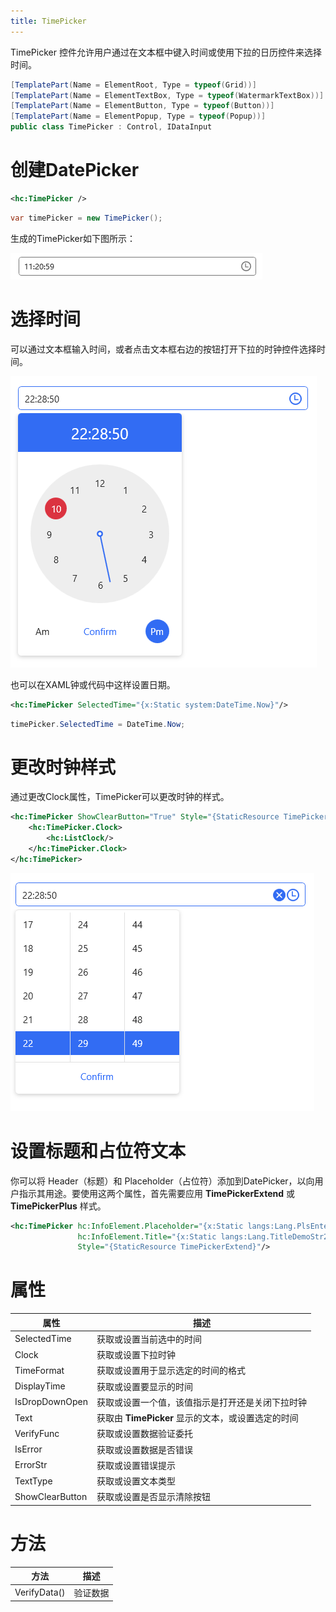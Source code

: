 ```yaml
---
title: TimePicker
---
```


TimePicker 控件允许用户通过在文本框中键入时间或使用下拉的日历控件来选择时间。

``` CS
[TemplatePart(Name = ElementRoot, Type = typeof(Grid))]
[TemplatePart(Name = ElementTextBox, Type = typeof(WatermarkTextBox))]
[TemplatePart(Name = ElementButton, Type = typeof(Button))]
[TemplatePart(Name = ElementPopup, Type = typeof(Popup))]
public class TimePicker : Control, IDataInput
```

# 创建DatePicker

``` XML
<hc:TimePicker />
```

``` CS
var timePicker = new TimePicker();
```

生成的TimePicker如下图所示：

![TimePicker](https://raw.githubusercontent.com/HandyOrg/HandyOrgResource/master/HandyControl/Doc/extend_controls/TimePicker_1.png)



# 选择时间

可以通过文本框输入时间，或者点击文本框右边的按钮打开下拉的时钟控件选择时间。

![DatePicker](https://raw.githubusercontent.com/HandyOrg/HandyOrgResource/master/HandyControl/Doc/extend_controls/TimePicker_2.png)

也可以在XAML钟或代码中这样设置日期。

``` XML
<hc:TimePicker SelectedTime="{x:Static system:DateTime.Now}"/>
```

``` CS
timePicker.SelectedTime = DateTime.Now;
```

# 更改时钟样式

通过更改Clock属性，TimePicker可以更改时钟的样式。

``` XML
<hc:TimePicker ShowClearButton="True" Style="{StaticResource TimePickerPlus}">
    <hc:TimePicker.Clock>
        <hc:ListClock/>
    </hc:TimePicker.Clock>
</hc:TimePicker>
```

![DatePicker](https://raw.githubusercontent.com/HandyOrg/HandyOrgResource/master/HandyControl/Doc/extend_controls/TimePicker_3.png)

# 设置标题和占位符文本

你可以将 Header（标题）和 Placeholder（占位符）添加到DatePicker，以向用户指示其用途。要使用这两个属性，首先需要应用 **TimePickerExtend** 或 **TimePickerPlus** 样式。

``` XML
<hc:TimePicker hc:InfoElement.Placeholder="{x:Static langs:Lang.PlsEnterContent}"
               hc:InfoElement.Title="{x:Static langs:Lang.TitleDemoStr2}"
               Style="{StaticResource TimePickerExtend}"/>
```




# 属性

| 属性             |   描述             |
| ---------------- | ------------------ |
| SelectedTime      | 获取或设置当前选中的时间 |
| Clock      | 获取或设置下拉时钟 |
| TimeFormat      | 获取或设置用于显示选定的时间的格式 |
| DisplayTime      | 获取或设置要显示的时间 |
| IsDropDownOpen      | 获取或设置一个值，该值指示是打开还是关闭下拉时钟 |
| Text      |  	获取由 **TimePicker** 显示的文本，或设置选定的时间 |
| VerifyFunc        | 获取或设置数据验证委托           |
| IsError           | 获取或设置数据是否错误           |
| ErrorStr    | 获取或设置错误提示           |
| TextType | 获取或设置文本类型       |
| ShowClearButton | 获取或设置是否显示清除按钮       |

# 方法

| 方法             |  描述              |
| ---------------- | ------------------ |
| VerifyData()      | 验证数据 |

